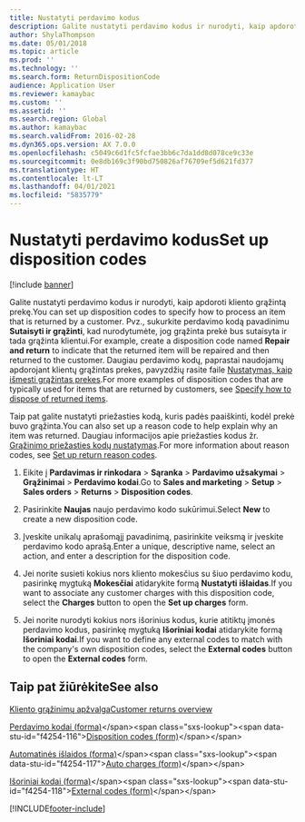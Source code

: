 ```yaml
---
title: Nustatyti perdavimo kodus
description: Galite nustatyti perdavimo kodus ir nurodyti, kaip apdoroti kliento grąžintą prekę.
author: ShylaThompson
ms.date: 05/01/2018
ms.topic: article
ms.prod: ''
ms.technology: ''
ms.search.form: ReturnDispositionCode
audience: Application User
ms.reviewer: kamaybac
ms.custom: ''
ms.assetid: ''
ms.search.region: Global
ms.author: kamaybac
ms.search.validFrom: 2016-02-28
ms.dyn365.ops.version: AX 7.0.0
ms.openlocfilehash: c5049c6d1fc5fcfae3bb6c7da1dd8d078ce9c33e
ms.sourcegitcommit: 0e8db169c3f90bd750826af76709ef5d621fd377
ms.translationtype: HT
ms.contentlocale: lt-LT
ms.lasthandoff: 04/01/2021
ms.locfileid: "5835779"
---
```

# <a name="set-up-disposition-codes"></a><span data-ttu-id="f4254-103">Nustatyti perdavimo kodus</span><span class="sxs-lookup"><span data-stu-id="f4254-103">Set up disposition codes</span></span> 

[!include [banner](../includes/banner.md)]


<span data-ttu-id="f4254-104">Galite nustatyti perdavimo kodus ir nurodyti, kaip apdoroti kliento grąžintą prekę.</span><span class="sxs-lookup"><span data-stu-id="f4254-104">You can set up disposition codes to specify how to process an item that is returned by a customer.</span></span> <span data-ttu-id="f4254-105">Pvz., sukurkite perdavimo kodą pavadinimu **Sutaisyti ir grąžinti**, kad nurodytumėte, jog grąžinta prekė bus sutaisyta ir tada grąžinta klientui.</span><span class="sxs-lookup"><span data-stu-id="f4254-105">For example, create a disposition code named **Repair and return** to indicate that the returned item will be repaired and then returned to the customer.</span></span> <span data-ttu-id="f4254-106">Daugiau perdavimo kodų, paprastai naudojamų apdorojant klientų grąžintas prekes, pavyzdžių rasite faile [Nustatymas, kaip išmesti grąžintas prekes](specify-how-to-dispose-of-returned-items.md).</span><span class="sxs-lookup"><span data-stu-id="f4254-106">For more examples of disposition codes that are typically used for items that are returned by customers, see [Specify how to dispose of returned items](specify-how-to-dispose-of-returned-items.md).</span></span>

<span data-ttu-id="f4254-107">Taip pat galite nustatyti priežasties kodą, kuris padės paaiškinti, kodėl prekė buvo grąžinta.</span><span class="sxs-lookup"><span data-stu-id="f4254-107">You can also set up a reason code to help explain why an item was returned.</span></span> <span data-ttu-id="f4254-108">Daugiau informacijos apie priežasties kodus žr. [Grąžinimo priežasties kodų nustatymas](set-up-return-reason-code.md).</span><span class="sxs-lookup"><span data-stu-id="f4254-108">For more information about reason codes, see [Set up return reason codes](set-up-return-reason-code.md).</span></span>

1.  <span data-ttu-id="f4254-109">Eikite į **Pardavimas ir rinkodara** \> **Sąranka** \> **Pardavimo užsakymai** \> **Grąžinimai** \> **Perdavimo kodai**.</span><span class="sxs-lookup"><span data-stu-id="f4254-109">Go to **Sales and marketing** \> **Setup** \> **Sales orders** \> **Returns** \> **Disposition codes**.</span></span>

2.  <span data-ttu-id="f4254-110">Pasirinkite **Naujas** naujo perdavimo kodo sukūrimui.</span><span class="sxs-lookup"><span data-stu-id="f4254-110">Select **New** to create a new disposition code.</span></span>

3.  <span data-ttu-id="f4254-111">Įveskite unikalų aprašomąjį pavadinimą, pasirinkite veiksmą ir įveskite perdavimo kodo aprašą.</span><span class="sxs-lookup"><span data-stu-id="f4254-111">Enter a unique, descriptive name, select an action, and enter a description for the disposition code.</span></span>

4.  <span data-ttu-id="f4254-112">Jei norite susieti kokius nors kliento mokesčius su šiuo perdavimo kodu, pasirinkę mygtuką **Mokesčiai** atidarykite formą **Nustatyti išlaidas**.</span><span class="sxs-lookup"><span data-stu-id="f4254-112">If you want to associate any customer charges with this disposition code, select the **Charges** button to open the **Set up charges** form.</span></span>

5.  <span data-ttu-id="f4254-113">Jei norite nurodyti kokius nors išorinius kodus, kurie atitiktų įmonės perdavimo kodus, pasirinkę mygtuką **Išoriniai kodai** atidarykite formą **Išoriniai kodai**.</span><span class="sxs-lookup"><span data-stu-id="f4254-113">If you want to define any external codes to match with the company's own disposition codes, select the **External codes** button to open the **External codes** form.</span></span>

## <a name="see-also"></a><span data-ttu-id="f4254-114">Taip pat žiūrėkite</span><span class="sxs-lookup"><span data-stu-id="f4254-114">See also</span></span>

[<span data-ttu-id="f4254-115">Kliento grąžinimų apžvalga</span><span class="sxs-lookup"><span data-stu-id="f4254-115">Customer returns overview</span></span>](disposition-and-return-reason-codes.md)

<span data-ttu-id="f4254-116">[Perdavimo kodai (forma)](https://technet.microsoft.com/library/hh597113\(v=ax.60\))</span><span class="sxs-lookup"><span data-stu-id="f4254-116">[Disposition codes (form)](https://technet.microsoft.com/library/hh597113\(v=ax.60\))</span></span>

<span data-ttu-id="f4254-117">[Automatinės išlaidos (forma)](https://technet.microsoft.com/library/aa582856\(v=ax.60\))</span><span class="sxs-lookup"><span data-stu-id="f4254-117">[Auto charges (form)](https://technet.microsoft.com/library/aa582856\(v=ax.60\))</span></span>

<span data-ttu-id="f4254-118">[Išoriniai kodai (forma)](https://technet.microsoft.com/library/aa583814\(v=ax.60\))</span><span class="sxs-lookup"><span data-stu-id="f4254-118">[External codes (form)](https://technet.microsoft.com/library/aa583814\(v=ax.60\))</span></span>

  




[!INCLUDE[footer-include](../../includes/footer-banner.md)]